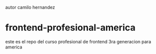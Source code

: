 autor camilo hernandez


frontend-profesional-america
============================

este es el repo del curso profesional de frontend 3ra generacion para america
